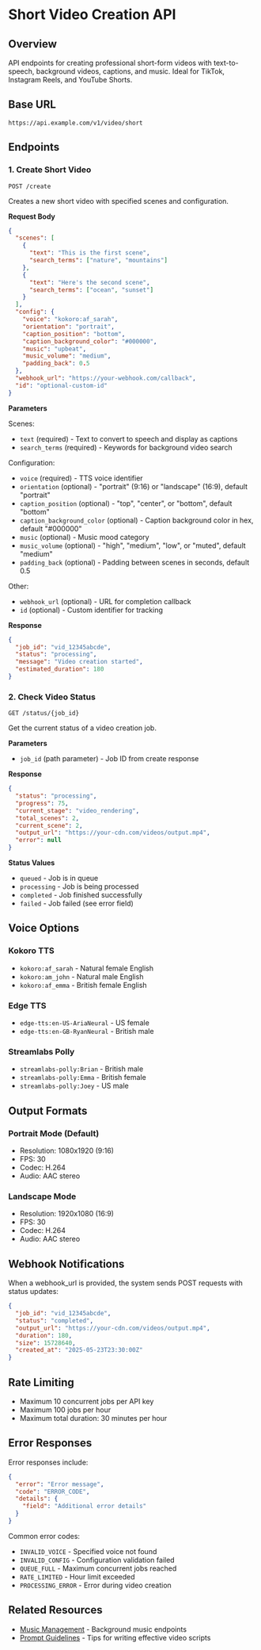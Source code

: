 # Short Video Creation API

## Overview
API endpoints for creating professional short-form videos with text-to-speech, background videos, captions, and music. Ideal for TikTok, Instagram Reels, and YouTube Shorts.

## Base URL
```
https://api.example.com/v1/video/short
```

## Endpoints

### 1. Create Short Video

```http
POST /create
```

Creates a new short video with specified scenes and configuration.

**Request Body**
```json
{
  "scenes": [
    {
      "text": "This is the first scene",
      "search_terms": ["nature", "mountains"]
    },
    {
      "text": "Here's the second scene",
      "search_terms": ["ocean", "sunset"]
    }
  ],
  "config": {
    "voice": "kokoro:af_sarah",
    "orientation": "portrait",
    "caption_position": "bottom",
    "caption_background_color": "#000000",
    "music": "upbeat",
    "music_volume": "medium",
    "padding_back": 0.5
  },
  "webhook_url": "https://your-webhook.com/callback",
  "id": "optional-custom-id"
}
```

**Parameters**

Scenes:
- `text` (required) - Text to convert to speech and display as captions
- `search_terms` (required) - Keywords for background video search

Configuration:
- `voice` (required) - TTS voice identifier
- `orientation` (optional) - "portrait" (9:16) or "landscape" (16:9), default "portrait"
- `caption_position` (optional) - "top", "center", or "bottom", default "bottom"
- `caption_background_color` (optional) - Caption background color in hex, default "#000000"
- `music` (optional) - Music mood category
- `music_volume` (optional) - "high", "medium", "low", or "muted", default "medium"
- `padding_back` (optional) - Padding between scenes in seconds, default 0.5

Other:
- `webhook_url` (optional) - URL for completion callback
- `id` (optional) - Custom identifier for tracking

**Response**
```json
{
  "job_id": "vid_12345abcde",
  "status": "processing",
  "message": "Video creation started",
  "estimated_duration": 180
}
```

### 2. Check Video Status

```http
GET /status/{job_id}
```

Get the current status of a video creation job.

**Parameters**
- `job_id` (path parameter) - Job ID from create response

**Response**
```json
{
  "status": "processing",
  "progress": 75,
  "current_stage": "video_rendering",
  "total_scenes": 2,
  "current_scene": 2,
  "output_url": "https://your-cdn.com/videos/output.mp4",
  "error": null
}
```

**Status Values**
- `queued` - Job is in queue
- `processing` - Job is being processed
- `completed` - Job finished successfully
- `failed` - Job failed (see error field)

## Voice Options

### Kokoro TTS
- `kokoro:af_sarah` - Natural female English
- `kokoro:am_john` - Natural male English
- `kokoro:af_emma` - British female English

### Edge TTS
- `edge-tts:en-US-AriaNeural` - US female
- `edge-tts:en-GB-RyanNeural` - British male

### Streamlabs Polly
- `streamlabs-polly:Brian` - British male
- `streamlabs-polly:Emma` - British female
- `streamlabs-polly:Joey` - US male

## Output Formats

### Portrait Mode (Default)
- Resolution: 1080x1920 (9:16)
- FPS: 30
- Codec: H.264
- Audio: AAC stereo

### Landscape Mode
- Resolution: 1920x1080 (16:9)
- FPS: 30
- Codec: H.264
- Audio: AAC stereo

## Webhook Notifications

When a webhook_url is provided, the system sends POST requests with status updates:

```json
{
  "job_id": "vid_12345abcde",
  "status": "completed",
  "output_url": "https://your-cdn.com/videos/output.mp4",
  "duration": 180,
  "size": 15728640,
  "created_at": "2025-05-23T23:30:00Z"
}
```

## Rate Limiting

- Maximum 10 concurrent jobs per API key
- Maximum 100 jobs per hour
- Maximum total duration: 30 minutes per hour

## Error Responses

Error responses include:
```json
{
  "error": "Error message",
  "code": "ERROR_CODE",
  "details": {
    "field": "Additional error details"
  }
}
```

Common error codes:
- `INVALID_VOICE` - Specified voice not found
- `INVALID_CONFIG` - Configuration validation failed
- `QUEUE_FULL` - Maximum concurrent jobs reached
- `RATE_LIMITED` - Hour limit exceeded
- `PROCESSING_ERROR` - Error during video creation

## Related Resources

- [Music Management](music.md) - Background music endpoints
- [Prompt Guidelines](../prompt_guidelines.md) - Tips for writing effective video scripts
